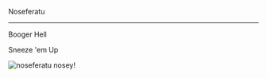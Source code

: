 Noseferatu

----

Booger Hell 

Sneeze 'em Up

![noseferatu nosey!](http://i.imgur.com/sGF0skB.gif)
